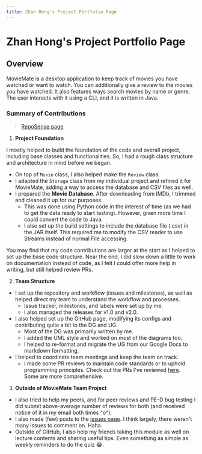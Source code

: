 ```yaml
---
title: Zhan Hong's Project Portfolio Page 
---
```


# Zhan Hong's Project Portfolio Page

## Overview 

MovieMate is a desktop application to keep track of movies you have watched or want to watch.
You can additionally give a review to the movies you have watched. It also features ways search movies by name or genre.
The user interacts with it using a CLI, and it is written in Java.

### Summary of Contributions
> [RepoSense page](https://nus-cs2113-ay2223s2.github.io/tp-dashboard/?search=choongzhanhong&breakdown=true)

1. **Project Foundation**

I mostly helped to build the foundation of the code and overall project, including base classes and functionalities. So, I had
a rough class structure and architecture in mind before we began.

- On top of `Movie` class, I also helped make the `Review` class.
- I adapted the `Storage` class from my individual project and refined it for MovieMate, adding a way to access the database
  and CSV files as well.
- I prepared the **Movie Database**. After downloading from IMDb, I trimmed and cleaned it up for our purposes. 
  - This was done using Python code in the interest of time (as we had to get the data ready to start testing). However,
given more time I could convert the code to Java.
  - I also set up the build settings to include the database file (.csv) in the JAR itself. This required me to
  modify the CSV reader to use Streams instead of normal File accessing.

You may find that my code contributions are larger at the start as I helped to set up the base code structure.
Near the end, I did slow down a little to work on documentation instead of code, as I felt I could offer
more help in writing, but still helped review PRs.

2. **Team Structure**
- I set up the repository and workflow (issues and milestones), as well as helped direct my team to understand
the workflow and processes.
  - Issue tracker, milestones, and labels were set up by me.
  - I also managed the releases for v1.0 and v2.0.
- I also helped set up the GitHub page, modifying its configs and contributing quite a bit to the DG and UG.
  - Most of the DG was primarily written by me.
  - I added the UML style and worked on most of the diagrams too.
  - I helped to re-format and migrate the UG from our Google Docs to markdown formatting.
- I helped to coordinate team meetings and keep the team on track.
    - I made some PR reviews to maintain code standards or to uphold programming principles.
    Check out the PRs I've reviewed [here](https://github.com/AY2223S2-CS2113-W12-4/tp/pulls?q=is%3Apr+is%3Aclosed+reviewed-by%3Achoongzhanhong). Some are more comprehensive.

3. **Outside of MovieMate Team Project**
- I also tried to help my peers, and for peer reviews and PE-D bug testing I did submit above-average
number of reviews for both (and received notice of it in my email both times ^o^).
- I also made (few) posts to the [issues page](https://github.com/nus-cs2113-AY2223S2/forum/issues?q=is%3Aopen++author%3Achoongzhanhong).
I think largely, there weren't many issues to comment on. Haha.
- Outside of GitHub, I also help my friends taking this module as well on lecture contents and sharing useful tips.
Even something as simple as weekly reminders to do the quiz :joy:.


